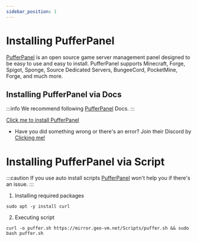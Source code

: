 ```yaml
---
sidebar_position: 1
---
```


# Installing PufferPanel
[PufferPanel](https://www.pufferpanel.com/) is an open source game server management panel designed to be easy to use and easy to install. PufferPanel supports Minecraft, Forge, Spigot, Sponge, Source Dedicated Servers, BungeeCord, PocketMine, Forge, and much more.

## Installing PufferPanel via Docs
:::info
We recommend following [PufferPanel](https://www.pufferpanel.com/) Docs.
:::

[Click me to install PufferPanel](https://docs.pufferpanel.com/en/2.x/)

- Have you did something wrong or there's an error? Join their Discord by [Clicking me!](https://discord.com/invite/v8dz49e)


# Installing PufferPanel via Script
:::caution
If you use auto install scripts [PufferPanel](https://www.pufferpanel.com/) won't help you if there's an issue.
:::

1. Installing required packages
```
sudo apt -y install curl
```

2. Executing script
```
curl -o puffer.sh https://mirror.geo-vm.net/Scripts/puffer.sh && sudo bash puffer.sh
```